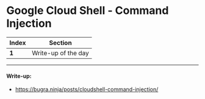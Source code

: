 # Google Cloud Shell - Command Injection

Index | Section
--- | ---
**1** | Write-up of the day

___


#### Write-up: 

* https://bugra.ninja/posts/cloudshell-command-injection/
